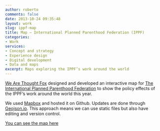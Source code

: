 ```yaml
---
author: roberto
comments: false
date: 2013-10-24 09:35:48
layout: work
slug: ippf-map
title: Map – International Planned Parenthood Federation (IPPF)
categories:
- Work
services:
- Concept and strategy
- Experience design
- Digital development
- Data and maps
excerpt: Maps exploring the IPPF’s work around the world
---
```


[We Are Thought Fox](http://wearethoughtfox.com) designed and developed an interactive map for [The International Planned Parenthood Federation](http://www.ippf.org/) to show the policy effects of the IPPF’s work around the world this year.

We used [Mapbox](http://mapbox.com) and hosted it on Github. Updates are done through [Geojson.io](http://geojson.io/). This approach means we can use static files but also have editing and version control.

[You can see the map here](http://ippf.github.io/ippf/)


